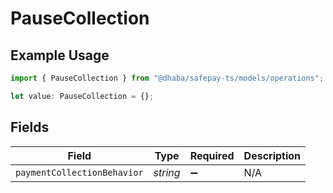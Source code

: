 # PauseCollection

## Example Usage

```typescript
import { PauseCollection } from "@dhaba/safepay-ts/models/operations";

let value: PauseCollection = {};
```

## Fields

| Field                       | Type                        | Required                    | Description                 |
| --------------------------- | --------------------------- | --------------------------- | --------------------------- |
| `paymentCollectionBehavior` | *string*                    | :heavy_minus_sign:          | N/A                         |
